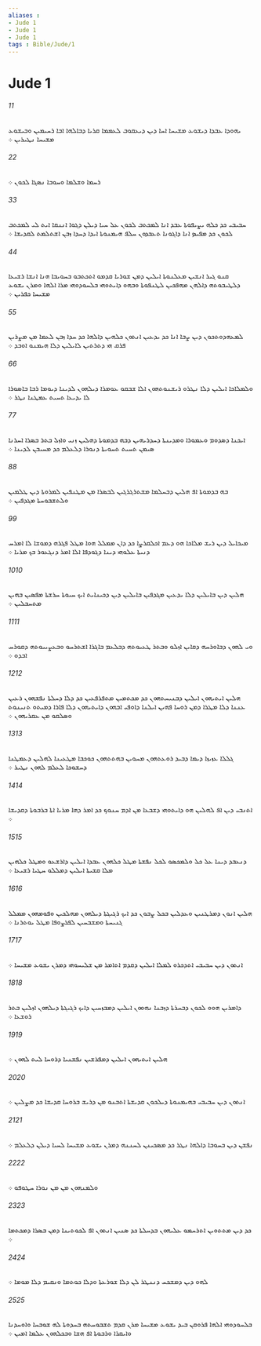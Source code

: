 ```yaml
---
aliases : 
- Jude 1
- Jude 1
- Jude 1
tags : Bible/Jude/1
---
```


# Jude 1

###### 11
ܝܗܘܕܐ ܥܒܕܐ ܕܝܫܘܥ ܡܫܝܚܐ ܐܚܐ ܕܝܢ ܕܝܥܩܘܒ ܠܥܡܡܐ ܩܪܝܐ ܕܒܐܠܗܐ ܐܒܐ ܪܚܝܡܝܢ ܘܒܝܫܘܥ ܡܫܝܚܐ ܢܛܝܪܝܢ ܀
###### 22
ܪܚܡܐ ܘܫܠܡܐ ܘܚܘܒܐ ܢܤܓܐ ܠܟܘܢ ܀
###### 33
ܚܒܝܒܝ ܟܕ ܟܠܗ ܝܨܝܦܘܬܐ ܥܒܕ ܐܢܐ ܠܡܟܬܒ ܠܟܘܢ ܥܠ ܚܝܐ ܕܝܠܢ ܕܓܘܐ ܐܢܢܩܐ ܐܝܬ ܠܝ ܠܡܟܬܒ ܠܟܘܢ ܟܕ ܡܦܝܤ ܐܢܐ ܕܐܓܘܢܐ ܬܥܒܕܘܢ ܚܠܦ ܗܝܡܢܘܬܐ ܐܝܕܐ ܕܚܕܐ ܙܒܢ ܐܫܬܠܡܬ ܠܩܕܝܫܐ ܀
###### 44
ܩܢܘ ܓܝܪ ܐܢܫܝܢ ܡܥܠܢܘܬܐ ܐܝܠܝܢ ܕܡܢ ܫܘܪܝܐ ܩܕܡܘ ܐܬܟܬܒܘ ܒܚܘܝܒܐ ܗܢܐ ܐܢܫܐ ܪܫܝܥܐ ܕܠܛܝܒܘܬܗ ܕܐܠܗܢ ܡܗܦܟܝܢ ܠܛܢܦܘܬܐ ܘܒܗܘ ܕܐܝܬܘܗܝ ܒܠܚܘܕܘܗܝ ܡܪܐ ܐܠܗܐ ܘܡܪܢ ܝܫܘܥ ܡܫܝܚܐ ܟܦܪܝܢ ܀
###### 55
ܠܡܥܗܕܘܬܟܘܢ ܕܝܢ ܨܒܐ ܐܢܐ ܟܕ ܝܕܥܝܢ ܐܢܬܘܢ ܟܠܗܝܢ ܕܐܠܗܐ ܟܕ ܚܕܐ ܙܒܢ ܠܥܡܐ ܡܢ ܡܨܪܝܢ ܦܪܩ ܗܝ ܕܬܪܬܝܢ ܠܐܝܠܝܢ ܕܠܐ ܗܝܡܢܘ ܐܘܒܕ ܀
###### 66
ܘܠܡܠܐܟܐ ܐܝܠܝܢ ܕܠܐ ܢܛܪܘ ܪܝܫܢܘܬܗܘܢ ܐܠܐ ܫܒܩܘ ܥܘܡܪܐ ܕܝܠܗܘܢ ܠܕܝܢܐ ܕܝܘܡܐ ܪܒܐ ܒܐܤܘܪܐ ܠܐ ܝܕܝܥܐ ܬܚܝܬ ܥܡܛܢܐ ܢܛܪ ܀
###### 77
ܐܝܟܢܐ ܕܤܕܘܡ ܘܥܡܘܪܐ ܘܡܕܝܢܬܐ ܕܚܕܪܝܗܝܢ ܕܒܗ ܒܕܡܘܬܐ ܕܗܠܝܢ ܙܢܝ ܘܐܙܠ ܒܬܪ ܒܤܪܐ ܐܚܪܢܐ ܤܝܡܢ ܬܚܝܬ ܬܚܘܝܬܐ ܕܢܘܪܐ ܕܠܥܠܡ ܟܕ ܡܚܝܒܢ ܠܕܝܢܐ ܀
###### 88
ܒܗ ܒܕܡܘܬܐ ܐܦ ܗܠܝܢ ܕܒܚܠܡܐ ܡܫܬܪܓܪܓܝܢ ܠܒܤܪܐ ܡܢ ܡܛܢܦܝܢ ܠܡܪܘܬܐ ܕܝܢ ܛܠܡܝܢ ܘܠܬܫܒܘܚܬܐ ܡܓܕܦܝܢ ܀
###### 99
ܡܝܟܐܝܠ ܕܝܢ ܪܝܫ ܡܠܐܟܐ ܗܘ ܕܥܡ ܐܟܠܩܪܨܐ ܟܕ ܕܐܢ ܡܡܠܠ ܗܘܐ ܡܛܠ ܦܓܪܗ ܕܡܘܫܐ ܠܐ ܐܡܪܚ ܕܢܝܬܐ ܥܠܘܗܝ ܕܝܢܐ ܕܓܘܕܦܐ ܐܠܐ ܐܡܪ ܕܢܓܥܘܪ ܒܟ ܡܪܝܐ ܀
###### 1010
ܗܠܝܢ ܕܝܢ ܒܐܝܠܝܢ ܕܠܐ ܝܕܥܝܢ ܡܓܕܦܝܢ ܒܐܝܠܝܢ ܕܝܢ ܕܟܝܢܐܝܬ ܐܝܟ ܚܝܘܬܐ ܚܪܫܬܐ ܡܦܤܝܢ ܒܗܝܢ ܡܬܚܒܠܝܢ ܀
###### 1111
ܘܝ ܠܗܘܢ ܕܒܐܘܪܚܗ ܕܩܐܝܢ ܐܙܠܘ ܘܒܬܪ ܛܥܝܘܬܗ ܕܒܠܥܡ ܒܐܓܪܐ ܐܫܬܪܚܘ ܘܒܥܨܝܝܘܬܗ ܕܩܘܪܚ ܐܒܕܘ ܀
###### 1212
ܗܠܝܢ ܐܝܬܝܗܘܢ ܐܝܠܝܢ ܕܒܢܝܚܬܗܘܢ ܟܕ ܡܟܬܡܝܢ ܡܬܦܪܦܥܝܢ ܟܕ ܕܠܐ ܕܚܠܬܐ ܢܦܫܗܘܢ ܪܥܝܢ ܥܢܢܐ ܕܠܐ ܡܛܪܐ ܕܡܢ ܪܘܚܐ ܦܗܝܢ ܐܝܠܢܐ ܕܐܘܦܝ ܐܒܗܘܢ ܕܐܝܬܝܗܘܢ ܕܠܐ ܦܐܪܐ ܕܡܝܬܘ ܬܢܝܢܘܬ ܘܤܠܩܘ ܡܢ ܥܩܪܝܗܘܢ ܀
###### 1313
ܓܠܠܐ ܥܙܝܙܐ ܕܝܡܐ ܕܒܝܕ ܪܘܥܬܗܘܢ ܡܚܘܝܢ ܒܗܬܬܗܘܢ ܟܘܟܒܐ ܡܛܥܝܢܐ ܠܗܠܝܢ ܕܥܡܛܢܐ ܕܚܫܘܟܐ ܠܥܠܡ ܠܗܘܢ ܢܛܝܪ ܀
###### 1414
ܐܬܢܒܝ ܕܝܢ ܐܦ ܠܗܠܝܢ ܗܘ ܕܐܝܬܘܗܝ ܕܫܒܥܐ ܡܢ ܐܕܡ ܚܢܘܟ ܟܕ ܐܡܪ ܕܗܐ ܡܪܝܐ ܐܬܐ ܒܪܒܘܬܐ ܕܩܕܝܫܐ ܀
###### 1515
ܕܢܥܒܕ ܕܝܢܐ ܥܠ ܟܠ ܘܠܡܟܤܘ ܠܟܠ ܢܦܫܬܐ ܡܛܠ ܟܠܗܘܢ ܥܒܕܐ ܐܝܠܝܢ ܕܐܪܫܥܘ ܘܡܛܠ ܟܠܗܝܢ ܡܠܐ ܩܫܝܬܐ ܐܝܠܝܢ ܕܡܠܠܘ ܚܛܝܐ ܪܫܝܥܐ ܀
###### 1616
ܗܠܝܢ ܐܢܘܢ ܕܡܪܛܢܝܢ ܘܥܕܠܝܢ ܒܟܠ ܨܒܘܢ ܟܕ ܐܝܟ ܪܓܝܓܬܐ ܕܝܠܗܘܢ ܡܗܠܟܝܢ ܘܦܘܡܗܘܢ ܡܡܠܠ ܓܢܝܚܬܐ ܘܡܫܒܚܝܢ ܠܦܪܨܘܦܐ ܡܛܠ ܝܘܬܪܢܐ ܀
###### 1717
ܐܢܬܘܢ ܕܝܢ ܚܒܝܒܝ ܐܬܕܟܪܘ ܠܡܠܐ ܐܝܠܝܢ ܕܩܕܡ ܐܬܐܡܪ ܡܢ ܫܠܝܚܘܗܝ ܕܡܪܢ ܝܫܘܥ ܡܫܝܚܐ ܀
###### 1818
ܕܐܡܪܝܢ ܗܘܘ ܠܟܘܢ ܕܒܚܪܬܐ ܕܙܒܢܐ ܢܗܘܘܢ ܐܝܠܝܢ ܕܡܒܙܚܝܢ ܕܐܝܟ ܪܓܝܓܬܐ ܕܝܠܗܘܢ ܐܙܠܝܢ ܒܬܪ ܪܘܫܥܐ ܀
###### 1919
ܗܠܝܢ ܐܝܬܝܗܘܢ ܐܝܠܝܢ ܕܡܦܪܫܝܢ ܢܦܫܢܝܐ ܕܪܘܚܐ ܠܝܬ ܠܗܘܢ ܀
###### 2020
ܐܢܬܘܢ ܕܝܢ ܚܒܝܒܝ ܒܗܝܡܢܘܬܐ ܕܝܠܟܘܢ ܩܕܝܫܬܐ ܐܬܒܢܘ ܡܢ ܕܪܝܫ ܒܪܘܚܐ ܩܕܝܫܐ ܟܕ ܡܨܠܝܢ ܀
###### 2121
ܢܦܫܢ ܕܝܢ ܒܚܘܒܐ ܕܐܠܗܐ ܢܛܪ ܟܕ ܡܤܟܝܢܢ ܠܚܢܢܗ ܕܡܪܢ ܝܫܘܥ ܡܫܝܚܐ ܠܚܝܐ ܕܝܠܢ ܕܠܥܠܡ ܀
###### 2222
ܘܠܡܢܗܘܢ ܡܢ ܡܢ ܢܘܪܐ ܚܛܘܦܘ ܀
###### 2323
ܟܕ ܕܝܢ ܡܬܬܘܝܢ ܐܬܪܚܡܘ ܥܠܝܗܘܢ ܒܕܚܠܬܐ ܟܕ ܤܢܝܢ ܐܢܬܘܢ ܐܦ ܠܟܘܬܝܢܐ ܕܡܢ ܒܤܪܐ ܕܡܟܬܡܐ ܀
###### 2424
ܠܗܘ ܕܝܢ ܕܡܫܟܚ ܕܢܢܛܪ ܠܢ ܕܠܐ ܫܘܪܥܬܐ ܘܕܠܐ ܟܘܬܡܐ ܘܢܩܝܡ ܕܠܐ ܡܘܡܐ ܀
###### 2525
ܒܠܚܘܕܘܗܝ ܐܠܗܐ ܦܪܘܩܢ ܒܝܕ ܝܫܘܥ ܡܫܝܚܐ ܡܪܢ ܩܕܡ ܬܫܒܘܚܬܗ ܒܚܕܘܬܐ ܠܗ ܫܘܒܚܐ ܘܐܘܚܕܢܐ ܘܐܝܩܪܐ ܘܪܒܘܬܐ ܐܦ ܗܫܐ ܘܒܟܠܗܘܢ ܥܠܡܐ ܐܡܝܢ ܀
